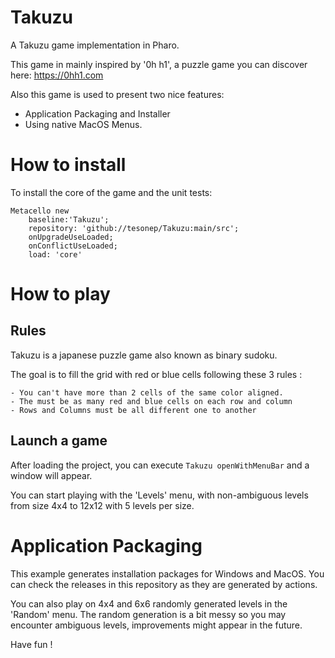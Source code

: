 # Takuzu 
A Takuzu game implementation in Pharo.

This game in mainly inspired by '0h h1', a puzzle game you can discover here: https://0hh1.com

Also this game is used to present two nice features: 

 - Application Packaging and Installer
 - Using native MacOS Menus.

# How to install

To install the core of the game and the unit tests:
```
Metacello new
    baseline:'Takuzu';
    repository: 'github://tesonep/Takuzu:main/src';
    onUpgradeUseLoaded;
    onConflictUseLoaded;
    load: 'core'
```

# How to play 

## Rules 

Takuzu is a japanese puzzle game also known as binary sudoku.

The goal is to fill the grid with red or blue cells following these 3 rules :

	- You can't have more than 2 cells of the same color aligned.
	- The must be as many red and blue cells on each row and column
	- Rows and Columns must be all different one to another

## Launch a game

After loading the project, you can execute `Takuzu openWithMenuBar` and a window will appear.

You can start playing with the 'Levels' menu, with non-ambiguous levels from size 4x4 to 12x12 with 5 levels per size.

# Application Packaging

This example generates installation packages for Windows and MacOS. 
You can check the releases in this repository as they are generated by actions.

You can also play on 4x4 and 6x6 randomly generated levels in the 'Random' menu.
The random generation is a bit messy so you may encounter ambiguous levels, improvements might appear in the future.
			
Have fun !
